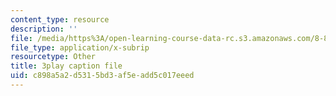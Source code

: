 ```yaml
---
content_type: resource
description: ''
file: /media/https%3A/open-learning-course-data-rc.s3.amazonaws.com/8-821-string-theory-and-holographic-duality-fall-2014/c898a5a2d5315bd3af5eadd5c017eeed_-mrxN8XcQOQ.vtt
file_type: application/x-subrip
resourcetype: Other
title: 3play caption file
uid: c898a5a2-d531-5bd3-af5e-add5c017eeed
---
```

